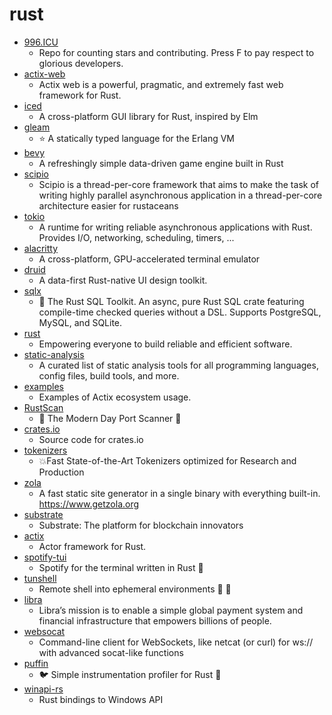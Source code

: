 # rust
- [996.ICU](https://github.com/996icu/996.ICU)
  - Repo for counting stars and contributing. Press F to pay respect to glorious developers.
- [actix-web](https://github.com/actix/actix-web)
  - Actix web is a powerful, pragmatic, and extremely fast web framework for Rust.
- [iced](https://github.com/hecrj/iced)
  - A cross-platform GUI library for Rust, inspired by Elm
- [gleam](https://github.com/gleam-lang/gleam)
  - ⭐️ A statically typed language for the Erlang VM
- [bevy](https://github.com/bevyengine/bevy)
  - A refreshingly simple data-driven game engine built in Rust
- [scipio](https://github.com/DataDog/scipio)
  - Scipio is a thread-per-core framework that aims to make the task of writing highly parallel asynchronous application in a thread-per-core architecture easier for rustaceans
- [tokio](https://github.com/tokio-rs/tokio)
  - A runtime for writing reliable asynchronous applications with Rust. Provides I/O, networking, scheduling, timers, ...
- [alacritty](https://github.com/alacritty/alacritty)
  - A cross-platform, GPU-accelerated terminal emulator
- [druid](https://github.com/linebender/druid)
  - A data-first Rust-native UI design toolkit.
- [sqlx](https://github.com/launchbadge/sqlx)
  - 🧰 The Rust SQL Toolkit. An async, pure Rust SQL crate featuring compile-time checked queries without a DSL. Supports PostgreSQL, MySQL, and SQLite.
- [rust](https://github.com/rust-lang/rust)
  - Empowering everyone to build reliable and efficient software.
- [static-analysis](https://github.com/analysis-tools-dev/static-analysis)
  - A curated list of static analysis tools for all programming languages, config files, build tools, and more.
- [examples](https://github.com/actix/examples)
  - Examples of Actix ecosystem usage.
- [RustScan](https://github.com/RustScan/RustScan)
  - 🤖 The Modern Day Port Scanner 🤖
- [crates.io](https://github.com/rust-lang/crates.io)
  - Source code for crates.io
- [tokenizers](https://github.com/huggingface/tokenizers)
  - 💥Fast State-of-the-Art Tokenizers optimized for Research and Production
- [zola](https://github.com/getzola/zola)
  - A fast static site generator in a single binary with everything built-in. https://www.getzola.org
- [substrate](https://github.com/paritytech/substrate)
  - Substrate: The platform for blockchain innovators
- [actix](https://github.com/actix/actix)
  - Actor framework for Rust.
- [spotify-tui](https://github.com/Rigellute/spotify-tui)
  - Spotify for the terminal written in Rust 🚀
- [tunshell](https://github.com/TimeToogo/tunshell)
  - Remote shell into ephemeral environments 🐚 🦀
- [libra](https://github.com/libra/libra)
  - Libra’s mission is to enable a simple global payment system and financial infrastructure that empowers billions of people.
- [websocat](https://github.com/vi/websocat)
  - Command-line client for WebSockets, like netcat (or curl) for ws:// with advanced socat-like functions
- [puffin](https://github.com/EmbarkStudios/puffin)
  - 🐦 Simple instrumentation profiler for Rust 🦀
- [winapi-rs](https://github.com/retep998/winapi-rs)
  - Rust bindings to Windows API
